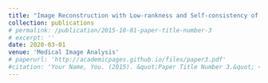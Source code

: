 ```yaml
---
title: "Image Reconstruction with Low-rankness and Self-consistency of k-space Data in Parallel MRI"
collection: publications
# permalink: /publication/2015-10-01-paper-title-number-3
# excerpt: ''
date: 2020-03-01
venue: 'Medical Image Analysis'
# paperurl: 'http://academicpages.github.io/files/paper3.pdf'
#citation: 'Your Name, You. (2015). &quot;Paper Title Number 3.&quot; <i>Journal 1</i>. 1(3).'
---
```


